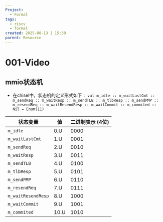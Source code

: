 ```yaml
---
Project:
  - Formal
tags:
  - riscv
  - formal
created: 2025-08-13 | 15:30
parent: Resource
---
```

# 001-Video

## mmio状态机
- 在chisel中，状态机的定义形式如下：
`val m_idle :: m_waitLastCmt :: m_sendReq :: m_waitResp :: m_sendTLB :: m_tlbResp :: m_sendPMP :: m_resendReq :: m_waitResendResp :: m_waitCommit :: m_commited :: Nil = Enum(11)`

| 状态变量               | 值    | 二进制表示 (4位) |
| ------------------ | ---- | ---------- |
| `m_idle`           | 0.U  | 0000       |
| `m_waitLastCmt`    | 1.U  | 0001       |
| `m_sendReq`        | 2.U  | 0010       |
| `m_waitResp`       | 3.U  | 0011       |
| `m_sendTLB`        | 4.U  | 0100       |
| `m_tlbResp`        | 5.U  | 0101       |
| `m_sendPMP`        | 6.U  | 0110       |
| `m_resendReq`      | 7.U  | 0111       |
| `m_waitResendResp` | 8.U  | 1000       |
| `m_waitCommit`     | 9.U  | 1001       |
| `m_commited`       | 10.U | 1010       |